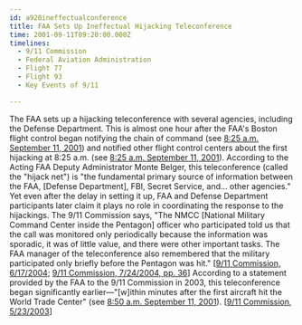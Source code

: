 ```yaml
---
id: a920ineffectualconference
title: FAA Sets Up Ineffectual Hijacking Teleconference
time: 2001-09-11T09:20:00.000Z
timelines:
  - 9/11 Commission
  - Federal Aviation Administration
  - Flight 77
  - Flight 93
  - Key Events of 9/11

---
```


The FAA sets up a hijacking teleconference with several agencies, including the Defense Department. This is almost one hour after the FAA's Boston flight control began notifying the chain of command (see [8:25 a.m. September 11, 2001](/timeline/#a825bostonnotifies)) and notified other flight control centers about the first hijacking at 8:25 a.m. (see [8:25 a.m. September 11, 2001](/timeline/#a825othercenters)). According to the Acting FAA Deputy Administrator Monte Belger, this teleconference (called the "hijack net") is "the fundamental primary source of information between the FAA, [Defense Department], FBI, Secret Service, and… other agencies." Yet even after the delay in setting it up, FAA and Defense Department participants later claim it plays no role in coordinating the response to the hijackings. The 9/11 Commission says, "The NMCC [National Military Command Center inside the Pentagon] officer who participated told us that the call was monitored only periodically because the information was sporadic, it was of little value, and there were other important tasks. The FAA manager of the teleconference also remembered that the military participated only briefly before the Pentagon was hit." [[9/11 Commission, 6/17/2004][1]; [9/11 Commission, 7/24/2004, pp. 36][2]] According to a statement provided by the FAA to the 9/11 Commission in 2003, this teleconference began significantly earlier—"[w]ithin minutes after the first aircraft hit the World Trade Center" (see [8:50 a.m. September 11, 2001](/timeline/#a850phonebridges)). [[9/11 Commission, 5/23/2003][3]]

[1]: https://www.9-11commission.gov/archive/hearing12/9-11Commission_Hearing_2004-06-17.htm
[2]: https://web.archive.org/web/20041020144854/http://www.decloah.com/mirrors/9-11/911_Report.txt
[3]: https://www.9-11commission.gov/archive/hearing2/9-11Commission_Hearing_2003-05-23.htm
